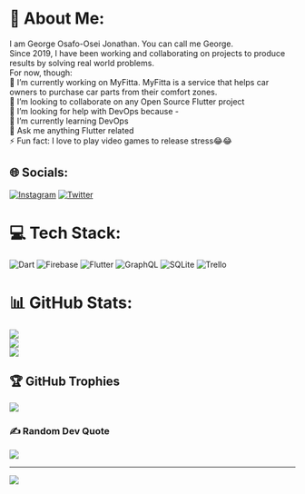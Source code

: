# 💫 About Me:
I am George Osafo-Osei Jonathan. You can call me George.<br>Since 2019, I have been working and collaborating on projects to produce results by solving real world problems.<br>For now, though:<br>🔭 I’m currently working on MyFitta. MyFitta is a service that helps car owners to purchase car parts from their comfort zones.<br>👯 I’m looking to collaborate on any Open Source Flutter project<br>🤝 I’m looking for help with DevOps because - <br>🌱 I’m currently learning DevOps<br>💬 Ask me anything Flutter related<br>⚡ Fun fact: I love to play video games to release stress😂😂


## 🌐 Socials:
[![Instagram](https://img.shields.io/badge/Instagram-%23E4405F.svg?logo=Instagram&logoColor=white)](https://instagram.com/nathan._john) [![Twitter](https://img.shields.io/badge/Twitter-%231DA1F2.svg?logo=Twitter&logoColor=white)](https://twitter.com/Nathan_John151) 

# 💻 Tech Stack:
![Dart](https://img.shields.io/badge/dart-%230175C2.svg?style=plastic&logo=dart&logoColor=white) ![Firebase](https://img.shields.io/badge/firebase-%23039BE5.svg?style=plastic&logo=firebase) ![Flutter](https://img.shields.io/badge/Flutter-%2302569B.svg?style=plastic&logo=Flutter&logoColor=white) ![GraphQL](https://img.shields.io/badge/-GraphQL-E10098?style=plastic&logo=graphql&logoColor=white) ![SQLite](https://img.shields.io/badge/sqlite-%2307405e.svg?style=plastic&logo=sqlite&logoColor=white) ![Trello](https://img.shields.io/badge/Trello-%23026AA7.svg?style=plastic&logo=Trello&logoColor=white)
# 📊 GitHub Stats:
![](https://github-readme-stats.vercel.app/api?username=georonathan47&theme=vue-dark&hide_border=false&include_all_commits=false&count_private=true)<br/>
![](https://github-readme-streak-stats.herokuapp.com/?user=georonathan47&theme=vue-dark&hide_border=false)<br/>
![](https://github-readme-stats.vercel.app/api/top-langs/?username=georonathan47&theme=vue-dark&hide_border=false&include_all_commits=false&count_private=true&layout=compact)

## 🏆 GitHub Trophies
![](https://github-profile-trophy.vercel.app/?username=georonathan47&theme=tokyonight&no-frame=false&no-bg=false&margin-w=4)

### ✍️ Random Dev Quote
![](https://quotes-github-readme.vercel.app/api?type=horizontal&theme=tokyonight)

---
[![](https://visitcount.itsvg.in/api?id=georonathan47&icon=5&color=0)](https://visitcount.itsvg.in)

<!-- Proudly created with GPRM ( https://gprm.itsvg.in ) -->
